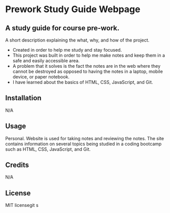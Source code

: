 # Prework Study Guide Webpage

## A study guide for course pre-work.

A short description explaining the what, why, and how of the project.

- Created in order to help me study and stay focused. 
- This project was built in order to help me make notes and keep them in a safe and easily accessible area. 
- A problem that it solves is the fact the notes are in the web where they cannot be destroyed as opposed to having the notes in a laptop, mobile device, or paper notebook.
- I have learned about the basics of HTML, CSS, JavaScript, and Git. 


## Installation

N/A

## Usage

Personal. Website is used for taking notes and reviewing the notes. The site contains information on several topics being studied in a coding bootcamp such as HTML, CSS, JavaScript, and Git. 

## Credits

N/A

## License

MIT licensegit s